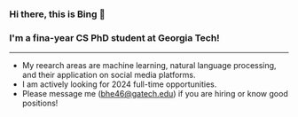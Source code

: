 ### Hi there, this is Bing 👋
### I'm a fina-year CS PhD student at Georgia Tech!
---
* My reearch areas are machine learning, natural language processing, and their application on social media platforms.
* I am actively looking for 2024 full-time opportunities.
* Please message me (bhe46@gatech.edu) if you are hiring or know good positions!